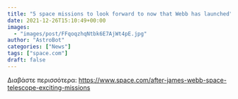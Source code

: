 ```yaml
---
title: "5 space missions to look forward to now that Webb has launched"
date: 2021-12-26T15:10:49+00:00
images:
  - "images/post/FFqoqzhqNtbk6E7AjWt4pE.jpg"
author: "AstroBot"
categories: ["News"]
tags: ["space.com"]
draft: false
---
```




Διαβάστε περισσότερα: https://www.space.com/after-james-webb-space-telescope-exciting-missions
